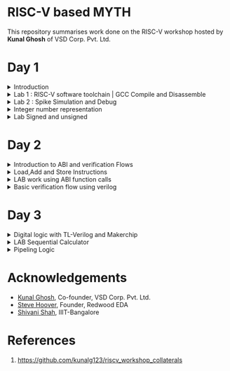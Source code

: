 # RISC-V based MYTH
This repository summarises work done on the RISC-V workshop hosted by **Kunal Ghosh** of VSD Corp. Pvt. Ltd.<br />

# Day 1
<details>
  <summary>Introduction</summary>
  <br />
  RISC-V is an open-source instruction set architecture (ISA) for computer processors.<br>
  An instruction set architecture defines the set of instructions that a processor can execute and the organization and behaviour of those instructions.
  RISC-V is unique in that any single company or organization does not own it. and it is freely available for anyone to use, modify, and implement without 
  the need for licensing fees or proprietary restrictions.<br />  
  <br />
  The RISC-V project began at the University of California, Berkeley in 2010, and it has since gained significant traction in both academia and industry.
  Its open nature has led to a growing ecosystem of hardware and software developers collaborating to create a wide range of products, from simple embedded 
 devices to high-performance supercomputers.
  <br /><br/>

  ![Screenshot from 2023-08-19 12-10-50](https://github.com/mrdunker/RISC-V_based_MYTH_IIIITB/assets/38190245/ab1ac3a5-139e-499e-8863-4f3e4a9777aa)

  <br/>
  Application software (apps) and hardware are linked by 'system software'.There are various layers of **system software**. This includes major components like   
  Compiler and Assembler.<br />
  <br />
  The compiler compiles high-level codes like C and C++ to Instructions(eg: the codes inside .exe files) that can be read by the Assembler.<br />
  The Assembler converts it into binary codes which the machine can understand. The instructions act as an interface between the high-level language and the 
  machine language.<br />
  <br />
  The converted binary is then given to an RTL snippet that understands the instruction. This is done by a Hardware Description Language (HDL).<br />
  This is basically called RTL implementation and a netlist is being generated. with this, a physical design implementation of the design is generated.<br />

</details>
<details>
  <summary>Lab 1 : RISC-V software toolchain | GCC Compile and Disassemble</summary>
  <br />	
  First, let us write a basic C program to find the sum of n numbers.<br />
  
  ```
  #include <stdio.h>
  int main(){
  int n = 100,sum=0,i;
  for(i=0;i<=n;i++)
  {
	  sum= sum +i;
  }
  printf("The sum of %d consecutive numbers is :%d \n",n,sum);
  return 0;
  }
```
  We need to install the necessary Rriscv_workshop_collateralsISC-V toolchain for RISC-V activities.<br />
  Steps to set up the toolchain:
  1. git clone https://github.com/kunalg123/riscv_workshop_collaterals.git using terminal
  2. go to the **riscv_workshop_collaterals** folder.
  3. On terminal **chmod 755 run.sh** and then **./run.sh**
  4. During the installation, an error might pop up at the end. Ignore it for now.
  5. The riscv_toolchain folder will be on the **home**.
  6. change directory(cd) to  /riscv_toolchain/iverilog/
  7. Then do the following commands:
      
      ```
      git checkout --track -b v10-branch origin/v10-branch
      git pull 
      chmod 777 autoconf.sh 
      ./autoconf.sh 
      ./configure 
      make
      sudo make install
      ```
   8. We need to set the PATH variable in .bashrc.Do the following commands.<br />
      
      ```
      gedit .bashrc
      **within .bashc file**
      export PATH="/home/<username>/riscv_toolchain/riscv64-unknown-elf-gcc-8.3.0-2019.08.0-x86_64-linux-ubuntu14/bin:$PATH"
      **within .bashrc file **
      source .bashrc
      ```

   <br />
   So to compile the .c file with the RISC-V compiler tool. we are using the below command.<br /><br />
   
   ```
   riscv64-unknown-elf-gcc -O1 -mabi=lp64 -march=rv64i -o <filename>.o <filename>.c
   ```
   <br />
   To view the assembly code for the same, do the following command.<br /><br />
   
   ```
   riscv64-unknown-elf-objdump -d <filename>.o
   ```
   ![Screenshot from 2023-08-19 07-51-55](https://github.com/mrdunker/RISC-V_based_MYTH_IIIITB/assets/38190245/723e9b0f-2c68-481c-be8a-e96635999e88)


   To view the detailed code do the following command.<br />

   ```
   riscv64-unknown-elf-objdump -d <filename>.o | less
   ```
   To find **main** we type /main in the **:<command>** and press the 'N' button.<br />
   
   ![Screenshot from 2023-08-19 07-59-21](https://github.com/mrdunker/RISC-V_based_MYTH_IIIITB/assets/38190245/8caf4dea-5340-4655-b708-ad93a195daf0)

   In the above screenshot, we can see the memory address for the instructions. Where it starts and where another one begins.<br />
   If we subtract '**00000000000101c0**'(end of main) and '**0000000000010184**'(beginning of main) and then divide by 4 we get 15. Which is the number of 
   instructions within that particular block(main).<br />
   <br />

   Now let's execute the below commands:<br/>

   ```
   riscv64-unknown-elf-gcc -Ofast -mabi=lp64 -march=rv64i -o <filename>.o <filename>.c
   riscv64-unknown-elf-objdump -d <filename>.o | less
   ```
  ![Screenshot from 2023-08-19 08-14-21](https://github.com/mrdunker/RISC-V_based_MYTH_IIIITB/assets/38190245/43edc39a-1c7e-4216-93d5-60ded9c4d433)

  
In the above screenshot, if we subtract '**00000000000100e0**'(end of main) and '**00000000000100b0**'(beginning of main) and then divide by 4 we get 12. Which 
is the number of instructions within that particular block(main).<br />
   <br />

  
</details>
<details>
   <summary>Lab 2 : Spike Simulation and Debug</summary>
    <br />
    In this lab, we are going to Debug the '.o' file that we generated using the RISC-V compiler.<br />
    For that, we use the following command:

    ```
    spike pk <filename>.o // to give an output
    spike -d pk <filename>.o //open debugger
    ```
   The debugger mode will be open.<br />
   We use the until command to move to a particular address.<br />
   Here we are debugging the highlighted instructions.<br /><br />
   ![Screenshot from 2023-08-19 09-49-10](https://github.com/mrdunker/RISC-V_based_MYTH_IIIITB/assets/38190245/20f164b4-07c2-4ff1-9f56-012dc38590df)
   <br />
   
   The following commands are used in the debugger:<br />
   ```
   until pc 0 100b0 //moves the program counter(PC) to the address
   reg 0 a2    //views content of the address
   **We press enter to go to the next instruction**
   ```

   ![Screenshot from 2023-08-19 09-49-25](https://github.com/mrdunker/RISC-V_based_MYTH_IIIITB/assets/38190245/e319c824-4009-47f3-806d-fd0c1ac7ce3b)
   <br />

   In the above screenshot, we can see the register pertaining to a particular instruction getting updated.<br />
	
</details>

<details>
    <summary>Integer number representation</summary>
    <br />
    Integer number representation refers to the method used to represent whole numbers (integers) within a computer's memory or processor. There are different   
    ways to represent integers in binary form, which is the fundamental language of computers. <br />
    On a high level, we recognize numbers as decimals but computers recognize them as binary (1's or 0's). So binary conversion is key here.<br/><br />

  ## Unsigned Numbers
  <br />
  Unsigned numbers are a type of integer representation that only includes non-negative integers. These numbers do not have a sign bit to indicate whether they 
  are positive or negative; they   
  represent values greater than or equal to zero. In binary representation, all the bits are used to represent the magnitude of the number, and there is no need 
  to allocate a bit for the sign.

  Unsigned numbers are often used in situations where negative values are not relevant or meaningful. They can represent quantities, indices, counts, and other 
  values that are always positive or zero.
    
![Screenshot from 2023-08-19 11-56-34](https://github.com/mrdunker/RISC-V_based_MYTH_IIIITB/assets/38190245/64d3197c-7010-4473-9013-42cb67cc59d0)
	
   It is important to note that:
   - 1 byte is 8 bits
   - 1 word is 4 bytes
   - 2 words (double word) is 8 bytes
   <br />
   So A word is 32 bits and a double word is 16 bits.<br />
   <br />
   ### 2 bit
   <br />
   the total number of representations = **2^2=4**<br />
   0 -> (2^2 -1)<br />

   <br />
   ### 4 bit
   <br />
   the total number of representations = **2^4=16**<br />
   0 -> (2^4 -1)<br />

   <br />
   Similarly, we can follow the same for the **RISC-V** which has 64-bit Architecture.
   <br />
   the total number of representations = **2^16**<br />
   0 -> (2^16 -1)<br />

   ## Signed Numbers
   <br />
   Signed numbers are a type of integer representation that includes both positive and negative integers. In computer systems, signed numbers are represented 
   using various methods to indicate the 
   sign and magnitude of the number.
   <br />
   Two's complement is the most widely used method for representing signed integers in computers. In this method, the leftmost bit (the most significant bit) is 
   the sign bit. A value of 0 in the 
   sign bit represents a positive number, and a value of 1 represents a negative number. The remaining bits represent the magnitude of the number in binary form.
   <br /><br />
   To negate a number in two's complement, you invert all the bits (change 0s to 1s and vice versa) and then add 1 to the result. This method simplifies 
   arithmetic operations and eliminates the need for a separate subtraction circuit.

</details>
<details>
  <summary>Lab Signed and unsigned</summary>
  
### LAB 3A 

Here we are going to execute the following code.<br />
The output is given for unsigned numbers and we are just viewing if it is within the range or it goes out in which case displays either the minimum or maximum values.<br />

```

#include <stdio.h>
#include <math.h>
int main()
{
    unsigned long long int max = (unsigned long long int)(pow(2,64)-1);       //statement 1  //will display the max number
    //unsigned long long int max = (unsigned long long int)(pow(2,127)-1);    //statement 2  //(out of range) will display the max number(within range)
    //unsigned long long int max = (unsigned long long int)(pow(2,10)-1);     //statement 3  //will display number (since it is within range)
    //unsigned long long int max = (unsigned long long int)(pow(2,64) * -1);  //statement 4  //will display 0 since it is a -ve number
    printf("highest number represented by unsigned long long int is %llu\n",max);
    return 0;
}
```
The output is given below in sequential order.<br />
![Screenshot from 2023-08-19 13-10-09](https://github.com/mrdunker/RISC-V_based_MYTH_IIIITB/assets/38190245/5f4c5dfd-57b1-430f-9b67-67af49ae30a6)

### LAB 3B

Here we are going to execute the following code.<br />

```
#include <stdio.h>
#include <math.h>
int main()
{
    long long int max = (long long int)(pow(2,63)-1);        //will display the max number
    long long int min = (long long int)(pow(2,63) * -1);     //will display the min number
    printf("highest number represented by long long int is %lld\n",max);
    printf("lowest number represented by long long int is %lld\n",min);
    return 0;
}
```
The below screenshot shows the output of the same.<br />

![Screenshot from 2023-08-19 14-41-36](https://github.com/mrdunker/RISC-V_based_MYTH_IIIITB/assets/38190245/7456d5d9-b8a3-4ad5-ade7-f10906029213)

	
</details>

# Day 2

<details>
  <summary>Introduction to ABI and verification Flows</summary>
  <br />
  The Application Binary Interface (ABI) is a set of rules and conventions that dictate how binary code communicates and interacts with other binary code, usually across different components of a 
  software system or even across different software systems. In simpler terms, it defines how functions are called, how data is organized, and how components cooperate at the binary level.<br />

  There are multiple layers between the Application program and the Hardware. One of these layers is the ABI.<br />
  
  ![Screenshot from 2023-08-19 15-20-31](https://github.com/mrdunker/RISC-V_based_MYTH_IIIITB/assets/38190245/8850d871-98dc-4978-95ea-36abf4c9973c)
  <br />
  ABIs are crucial for enabling interoperability between different software components, whether they're compiled by the same or different compilers, or even 
  running on different hardware 
  architectures. Operating systems, libraries, and various programming languages need to adhere to a specific ABI to ensure that their binary components can work 
  together seamlessly.<br />
  <br />
  ## What is XLEN?
  <br />
  'XLEN' typically refers to the **X Register Length**. The XLEN value represents the number of bits in the general-purpose registers, which are used for 
  storing data and performing computations. In a RISC-V system with a 32-bit XLEN, the general-purpose registers would be 32 bits wide.<br /> 
  Similarly, **in a RISC-V system with a 64-bit XLEN, the general-purpose registers would be 64 bits wide**. The XLEN value has a significant impact on the 
  performance, memory-addressing capabilities, and overall capabilities of the processor.<br />
  A larger XLEN allows for more addressable memory space and potentially more complex computations. However, it also comes with increased hardware. The XLEN 
  value has a significant impact on the performance, memory-addressing capabilities, and overall capabilities of the processor. <br />

  There are two ways in which we can load data  into the 64-bit register.<br />
  - Can be directly loaded
  - Can be loaded into memory and then loaded to reg

  <br />
  RISC-V follows the little-endian condition.<br />
  Little Endian is a byte order or endianness used in computer architecture to represent multi-byte data types such as integers and floating-point numbers in 
  memory.<br /> 
  In a Little Endian system, the least significant byte (LSB) of a multi-byte value is stored at the lowest memory address, while the most significant byte (MSB)
  is stored at the highest memory address.<br /><br />
  RISC-V little-endian is illustrated by the figure below:<br />
  
  ![Screenshot from 2023-08-19 15-44-13](https://github.com/mrdunker/RISC-V_based_MYTH_IIIITB/assets/38190245/7fccf896-d030-496e-bc23-8f5852414520)
  <br />
  
</details>
<details>
  <summary>Load,Add and Store Instructions</summary>
   <br />

   Firstly let us load an array 'M' of 3 double-word as shown in the below figure.<br />
	
   ![Screenshot from 2023-08-19 15-59-44](https://github.com/mrdunker/RISC-V_based_MYTH_IIIITB/assets/38190245/c5342f67-4af9-4a6e-a5fa-3ecc7dfe1e8b)
   <br />
   Here let us load it into the 'x8' register. let's say reg 'x23' contains the base address of array **M** and it is '0'.<br />
   as in it starts at 0. Let us consider the instruction below,**ld(load doubleword)**.<br />

   ```
   ld   x8, 16(x23)
   ```
  breaking down the instruction:<br />
  - ld: load double
  - x8: destination register 'rd'
  - 16: offset immediate
  - x23: Souce register 'rs1'
 <br />
 Here the immediate offset gets added to the contents of the source register to form the final address and loads the value from '16' in the figure above into
 the x8 reg.<br />
 
![Screenshot from 2023-08-19 16-12-32](https://github.com/mrdunker/RISC-V_based_MYTH_IIIITB/assets/38190245/d74c08b8-50e8-474d-8350-f29bd9fa30cb)
<br />
The diagram above represents the instruction(**I-type**).<br />
It  is important to note that even though the register size is of 64-bit in RV64 the instruction size is 32-bit.<br />
The opcode and the funct3 determine the type of instruction, whether it is an 'ld' or 'addi' etc.<br />
rs1 and rd are the source and destination registers respectively.<br />
The immediate bits will contain the offset.<br />
<br />
Let us look at another instruction,**add**.<br />

```
add x8, x24,x8
```
<br />
The structure for the above command is given below (R-type), unlike the one before here there are two source registers instead of one and another funct 
register also. <br />

![Screenshot from 2023-08-19 16-23-38](https://github.com/mrdunker/RISC-V_based_MYTH_IIIITB/assets/38190245/adb5c485-27ad-4907-8220-cb8fe59d7ecb)

There is another instruction going by **sd(store doubleword)**.<br />

```
sd x8, 8(x23)
```
Since there is a limited availability of registers we need to store values to registers after loading and doing operations.<br />
The Instruction structure will look like so(**S-type**):<br />
![Screenshot from 2023-08-19 16-35-09](https://github.com/mrdunker/RISC-V_based_MYTH_IIIITB/assets/38190245/71eff24c-8d55-4982-bd3b-7c313ddcafb1)
<br />

### Instruction set in RISC-V
There are mainly three types of Instructions:<br />
1. I-type: I-type instructions are used for operations that involve an immediate value (constant) and a register.
2. R-type: R-type instructions are used for operations that involve two source registers and a destination register.<br />
   	   These instructions typically perform arithmetic, logical, or bitwise operations.
3. S-type: S-type instructions are used for memory store operations.<br/>
 	   These instructions store data from a source register in memory at an address determined by an offset from another register.


</details>

<details>
  <summary>LAB work using ABI function calls</summary>	
    <br />
    For this lab, we are going to create a C program and simulate it with a Function call.<br />
    We are going to be following the below algorithm.<br />
    
   ![Screenshot from 2023-08-19 18-27-06](https://github.com/mrdunker/RISC-V_based_MYTH_IIIITB/assets/38190245/5c77693e-5d2f-4466-ba04-f8148b8b5f3a)
   <br />
   The C program used is:<br />

   ```
   #include <stdio.h>
   extern int load(int x,int y);
   int main()
	{
    	int result = 0;
   	int count =9;
    	result = load(0x0,count+1);
    	printf("Sum of numbers from 1 to %d is %d\n",count,result);
	}
   ```
   We also create a load.S file as below:<br />
   
   ```
   .section .text
   .global load
   .type load, @function

   load: 
        add   a4,a0,zero    //initialize sum register a4 with 0x0
        add   a2,a0,a1      //store count of 10 in reg a. reg a1 is loaded with 0xa(decimal 10) from main
        add   a3,a0,zero    //initialize intermediate sum reg a3 by 0x0

   loop:
	add   a4,a3,a4     // Incremental addition
        addi  a3,a3,1      // Increment intermediate register by 1
        blt   a3,a2,loop   // If a3 is less than a2,branch to label <loop> 
        add   a0,a4,zero   // store final result to reg a0 so that it can be read by main pgm
        ret

   ```
We do the following commands in the terminal:<br />

```
riscv64-unknown-elf-gcc -ofast -mabi=lp64 -march=rv64i -o <filename>.o <filename>.c load.S
spike pk <filename>.o
riscv64-unknown-elf-objdump -d <filename>.o | less

```
The output screenshots are shown below:<br />
![Screenshot from 2023-08-19 18-34-28](https://github.com/mrdunker/RISC-V_based_MYTH_IIIITB/assets/38190245/08969317-393a-43de-a74c-0839f0e4fbc5)
![Screenshot from 2023-08-19 18-35-44](https://github.com/mrdunker/RISC-V_based_MYTH_IIIITB/assets/38190245/0a357ad0-9cb7-4e84-82da-d9eacd7763e6)

</details>

<details>
<summary>Basic verification flow using verilog</summary>
<br />
 In this lab, we are basically going to generate a hex file and a bitstream of the same code done above.<br />
 We run the below code to generate the same.<br />

 ```
 riscv64-unknown-elf-gcc -c -mabi=ilp32 -march=rv32im -o <filename>.o <filename>.c
 riscv64-unknown-elf-gcc -c -mabi=ilp32 -march=rv32im -o load.o load.S

 riscv64-unknown-elf-gcc -c -mabi=ilp32 -march=rv32im -o syscalls.o syscalls.c
 riscv64-unknown-elf-gcc -mabi=ilp32 -march=rv32im -Wl,--gc-sections -o firmware.elf load.o <filename>.o syscalls.o -T riscv.ld -lstdc++
 chmod -x firmware.elf
 riscv64-unknown-elf-gcc -mabi=ilp32 -march=rv32im -nostdlib -o start.elf start.S -T start.ld -lstdc++
 chmod -x start.elf
 riscv64-unknown-elf-objcopy -O verilog start.elf start.tmp
 riscv64-unknown-elf-objcopy -O verilog firmware.elf firmware.tmp
 cat start.tmp firmware.tmp > firmware.hex
 python3 hex8tohex32.py firmware.hex > firmware32.hex
 rm -f start.tmp firmware.tmp
 iverilog -o testbench.vvp testbench.v picorv32.v
 chmod -x testbench.vvp
 vvp -N testbench.vvp

 ```

The file firmware.hex is the hex file and firmware32.hex is the bitstream generated.<br />
The below file is firmware.hex.<br />
![Screenshot from 2023-08-19 19-03-24](https://github.com/mrdunker/RISC-V_based_MYTH_IIIITB/assets/38190245/83b6a54b-6e82-4dd1-9d30-c0992e125820)
<br /><br />
The below file is firmware32.hex  (bitstream).<br />
![Screenshot from 2023-08-19 19-03-42](https://github.com/mrdunker/RISC-V_based_MYTH_IIIITB/assets/38190245/48f4cbb3-ad76-4e53-89dd-7885fc2eba3a)

</details>

# Day 3
<details>
<summary>Digital logic with TL-Verilog and Makerchip</summary>
<br />
	
In this part of the workshop, we are going to look at:<br />
 1. Logic gates
 2. MakerChip platform(IDE)
 3. Combinational Logic
 4. Sequential Logic
 5. Piplining logic
 6. Slate

## Introduction to logic gates

Logic gates are fundamental building blocks of digital circuits. They are electronic devices that perform basic logical operations
on one or more binary inputs (usually 0 or 1) to produce a single binary output. These gates are the foundation of all digital systems, 
including computers, microcontrollers, and other digital devices. Logic gates are typically implemented using electronic 
components such as transistors.<br />

The most common logic gates are:<br />
1. NOT
2. AND
3. OR
4. NAND
5. NOR
6. XOR
7. XNOR

![Screenshot from 2023-08-19 21-30-21](https://github.com/mrdunker/RISC-V_based_MYTH_IIIITB/assets/38190245/ffb2cea3-d872-43e4-ba83-86e5e604ae9d)
<br />

## Makerchip
[Makerchip](https://makerchip.com/) is an online platform that provides an integrated development environment (IDE) for digital design and verification using 
SystemVerilog and TL  Verilog. It allows engineers, students, and enthusiasts to design and simulate digital circuits, develop RTL (Register Transfer Level) 
code, and explore hardware design concepts without requiring the local installation of tools.<br />

To Familiarize oneself with the IDE there are tutorials on the platform where we can experiment.<br />

## Combinational Logic

For this, I have started with a basic inverter logic program, [logical operations](images/combinational.png) and a [multi-bit mux program](images/mux2.png). Here we are using Transitional Level Verilog(TL-V), which is quite different from standard verilog code, syntax varies quite a bit. There is no need to declare ```$out``` and ```$in``` unlike Verilog. There is also no need to assign ```$in```. A random stimulus is provided, and a warning is produced.<br />

Attaching output of the inverter in Makerchip IDE for reference:<br />
![invertor](https://github.com/mrdunker/RISC-V_based_MYTH_IIITB/assets/38190245/d0c8752d-0483-4969-96d9-fb8b40edc82f)
<br />
<br />

Now let us do a bit more of a complex combinational circuit. Let us create the following circuit.<br />
Below shown is a calculator which uses a mux.<br />

![combi_calc1](https://github.com/mrdunker/RISC-V_based_MYTH_IIITB/assets/38190245/484ad7b6-742f-4ef1-9bd3-d552b0e63033)
<br /><br />
The code for this [here](codes/comibational_calc.tlv) and the output is shown as below.<br />

![combi](https://github.com/mrdunker/RISC-V_based_MYTH_IIITB/assets/38190245/d16536c7-c161-4d90-a426-6351fcee22a0)

## Sequential Logic

Sequential Circuits will always use a clock. The basic element required for a circuit to be sequential is a D-FF. The DFF transitions<br />
to the next state on the positive edge of the clock.<br />
A basic circuit design implementing a [Fibonacci series](images/fibbanochi.png) is done on Makerchip.<br />
Also, a free-running counter having the following design is implemented. <br /><br />
![freerncntr](images/freerncntr.png)
<br />
Right-click open the [code](codes/freecounter.tlv) to get the tlv code for the free running counter.<br />
<br />
The output for the same is shown below.<br />
![feecnte](images/feecnte.png)

</details>
<details>
<summary>LAB Sequential Calculator</summary>
<br />
Here we are going to implement a FF to the combinational calculator we did before.<br />
The design of the sequential calculator is like so:<br />
<br />
	
![seqcalc0](images/seqcalc0.png)
<br />
The output of the previous clock cycle is assigned to the input1.<br />
The tlv code is available [here](codes/seq_calc.tlv).<br />
<br />
The output for the same is shown below.<br />
![seqcalc](images/seqcalc.png)
</details>

<details>
<summary>Pipeling Logic</summary>
<br />
Here firstly we are trying to make the following pipeline and see the output waveform.<br />
	
![err](images/err.png)
<br />
Click to view the [code](codes/pipelining.tlv). <br />
The output in Makerchip is shown below.<br />

![error](images/error.png)

## Two-cycle calculator

We are required to write code and view the waveform of the below design.<br />

![calc_pipeline](images/calc_pipeline.png)
<br />
As shown above, the 2-cycle calculator clears the output alternatively and the output of given inputs is observed at the next cycle.<br />
Click to view the [code](codes/calc_pipe.tlv).<br />
<br />
The output on Makerchip is shown below.<br />

![pipelining_out](images/pipelining_out.png)
 
</details>

# Acknowledgements
- [Kunal Ghosh](https://github.com/kunalg123), Co-founder, VSD Corp. Pvt. Ltd.
- [Steve Hoover](https://github.com/stevehoover), Founder, Redwood EDA
- [Shivani Shah](https://github.com/shivanishah269), IIIT-Bangalore
  
# References

1. https://github.com/kunalg123/riscv_workshop_collaterals
   


